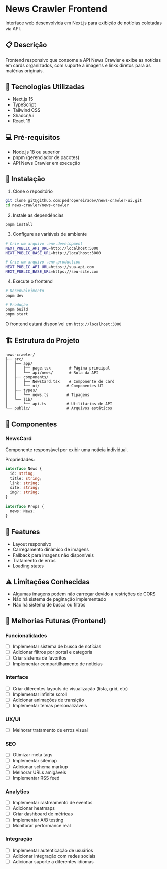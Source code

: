 # News Crawler Frontend

Interface web desenvolvida em Next.js para exibição de notícias coletadas via API.

## 📋 Descrição

Frontend responsivo que consome a API News Crawler e exibe as notícias em cards organizados, com suporte a imagens e links diretos para as matérias originais.

## 🚀 Tecnologias Utilizadas

- Next.js 15
- TypeScript
- Tailwind CSS
- Shadcn/ui
- React 19

## 💻 Pré-requisitos

- Node.js 18 ou superior
- pnpm (gerenciador de pacotes)
- API News Crawler em execução

## 🔧 Instalação

1. Clone o repositório
```bash
git clone git@github.com:pedropereiradev/news-crawler-ui.git
cd news-crawler/news-crawler
```

2. Instale as dependências
```bash
pnpm install
```

3. Configure as variáveis de ambiente
```bash
# Crie um arquivo .env.development
NEXT_PUBLIC_API_URL=http://localhost:5000
NEXT_PUBLIC_BASE_URL=http://localhost:3000
```

```bash
# Crie um arquivo .env.production
NEXT_PUBLIC_API_URL=https://sua-api.com
NEXT_PUBLIC_BASE_URL=https://seu-site.com
```

4. Execute o frontend
```bash
# Desenvolvimento
pnpm dev

# Produção
pnpm build
pnpm start
```

O frontend estará disponível em `http://localhost:3000`

## 🏗️ Estrutura do Projeto

```
news-crawler/
├── src/
│   ├── app/
│   │   ├── page.tsx        # Página principal
│   │   └── api/news/       # Rota da API
│   ├── components/
│   │   ├── NewsCard.tsx    # Componente de card
│   │   └── ui/            # Componentes UI
│   ├── types/
│   │   └── news.ts        # Tipagens
│   └── lib/
│       └── api.ts         # Utilitários de API
└── public/                # Arquivos estáticos
```

## 🎨 Componentes

### NewsCard
Componente responsável por exibir uma notícia individual.

Propriedades:
```typescript
interface News {
  id: string;
  title: string;
  link: string;
  site: string;
  img?: string;
}

interface Props {
  news: News;
}
```

## 📱 Features

- Layout responsivo
- Carregamento dinâmico de imagens
- Fallback para imagens não disponíveis
- Tratamento de erros
- Loading states

## ⚠️ Limitações Conhecidas

- Algumas imagens podem não carregar devido a restrições de CORS
- Não há sistema de paginação implementado
- Não há sistema de busca ou filtros

## 🚀 Melhorias Futuras (Frontend)

### Funcionalidades
- [ ] Implementar sistema de busca de notícias
- [ ] Adicionar filtros por portal e categoria
- [ ] Criar sistema de favoritos
- [ ] Implementar compartilhamento de notícias

### Interface
- [ ] Criar diferentes layouts de visualização (lista, grid, etc)
- [ ] Implementar infinite scroll
- [ ] Adicionar animações de transição
- [ ] Implementar temas personalizáveis

### UX/UI
- [ ] Melhorar tratamento de erros visual

### SEO
- [ ] Otimizar meta tags
- [ ] Implementar sitemap
- [ ] Adicionar schema markup
- [ ] Melhorar URLs amigáveis
- [ ] Implementar RSS feed

### Analytics
- [ ] Implementar rastreamento de eventos
- [ ] Adicionar heatmaps
- [ ] Criar dashboard de métricas
- [ ] Implementar A/B testing
- [ ] Monitorar performance real

### Integração
- [ ] Implementar autenticação de usuários
- [ ] Adicionar integração com redes sociais
- [ ] Adicionar suporte a diferentes idiomas
